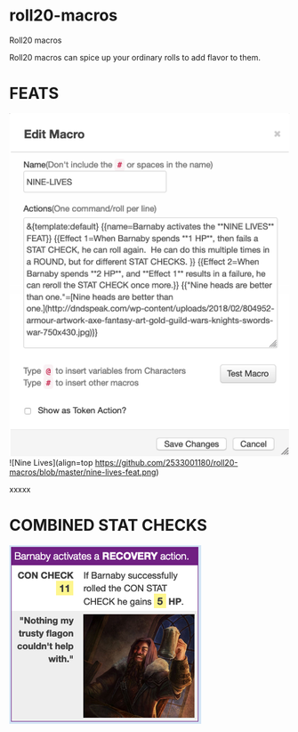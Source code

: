 # roll20-macros
Roll20 macros

Roll20 macros can spice up your ordinary rolls to add flavor to them.

# **FEATS**
![Nine Lives Macro](https://github.com/2533001180/roll20-macros/blob/master/nine-lives-macro.png)  ![Nine Lives](align=top https://github.com/2533001180/roll20-macros/blob/master/nine-lives-feat.png)


xxxxx



# **COMBINED STAT CHECKS**
![Recovery](https://github.com/2533001180/roll20-macros/blob/master/recovery-rolls.png)
